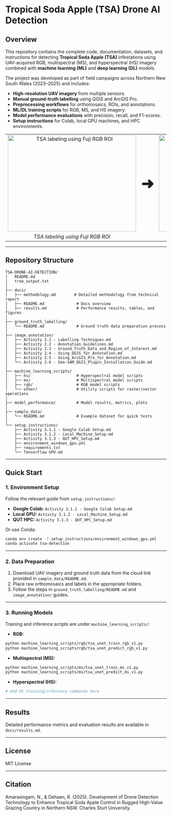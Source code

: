 # Tropical Soda Apple (TSA) Drone AI Detection

## Overview
This repository contains the complete code, documentation, datasets, and instructions for detecting **Tropical Soda Apple (TSA)** infestations using UAV-acquired RGB, multispectral (MS), and hyperspectral (HS) imagery combined with **machine learning (ML)** and **deep learning (DL)** models.

The project was developed as part of field campaigns across Northern New South Wales (2023–2025) and includes:
- **High-resolution UAV imagery** from multiple sensors.
- **Manual ground-truth labelling** using QGIS and ArcGIS Pro.
- **Preprocessing workflows** for orthomosaics, ROIs, and annotations.
- **ML/DL training scripts** for RGB, MS, and HS imagery.
- **Model performance evaluations** with precision, recall, and F1-scores.
- **Setup instructions** for Colab, local GPU machines, and HPC environments.

<table>
  <tr>
    <td align="center">
      <img src="https://github.com/user-attachments/assets/93805d54-3d3d-4ad6-a7c4-9cef46f90f29"
           alt="TSA labeling using Fuji RGB ROI" width="400" height="300" />
    </td>
    <td align="center" valign="middle"><span style="font-size: 48px; font-weight: bold;">➜</span></td>
    <td align="center">
      <img src="https://github.com/user-attachments/assets/21aead30-71a9-452b-9aa9-933098612071"
           alt="U-Net prediction" width="400" height="300" />
    </td>
  </tr>
  <tr>
    <td align="center"><em>TSA labeling using Fuji RGB ROI</em></td>
    <td></td>
    <td align="center"><em>U-Net prediction</em></td>
  </tr>
</table>


---

## Repository Structure
```
TSA-DRONE-AI-DETECTION/
│   README.md
│   tree_output.txt
│
├── docs/
│   ├── methodology.md        # Detailed methodology from technical report
│   ├── README.md              # Docs overview
│   ├── results.md             # Performance results, tables, and figures
│
├── ground_truth_labelling/
│   └── README.md              # Ground truth data preparation process
│
├── image_annotation/
│   ├── Activity 2.1 - Labelling Techniques.md
│   ├── Activity 2.2 - Annotation_Guidelines.md
│   ├── Activity 2.3 - Ground_Truth_Data_and_Region_of_Interest.md
│   ├── Activity 2.4 - Using_QGIS_for_Annotation.md
│   ├── Activity 2.5 - Using_ArcGIS_Pro_for_Annotation.md
│   └── Activity 2.6 - Geo-SAM_QGIS_Plugin_Installation_Guide.md
│
├── machine_learning_scripts/
│   ├── hs/                    # Hyperspectral model scripts
│   ├── ms/                    # Multispectral model scripts
│   ├── rgb/                   # RGB model scripts
│   └── other/                 # Utility scripts for raster/vector operations
│
├── model_performance/         # Model results, metrics, plots
│
├── sample_data/
│   └── README.md              # Example dataset for quick tests
│
└── setup_instructions/
    ├── Activity 3.1.1 - Google Colab Setup.md
    ├── Activity 3.1.2 - Local_Machine_Setup.md
    ├── Activity 3.1.3 - QUT_HPC_Setup.md
    ├── environment_windows_gpu.yml
    ├── requirements.txt
    └── TensorFlow GPU.md
```

---

## Quick Start

### 1. Environment Setup
Follow the relevant guide from `setup_instructions/`:
- **Google Colab:** `Activity 3.1.1 - Google Colab Setup.md`
- **Local GPU:** `Activity 3.1.2 - Local_Machine_Setup.md`
- **QUT HPC:** `Activity 3.1.3 - QUT_HPC_Setup.md`

Or use Conda:
```bash
conda env create -f setup_instructions/environment_windows_gpu.yml
conda activate tsa-detection
```

---

### 2. Data Preparation
1. Download UAV imagery and ground truth data from the cloud link provided in `sample_data/README.md`.
2. Place raw orthomosaics and labels in the appropriate folders.
3. Follow the steps in `ground_truth_labelling/README.md` and `image_annotation/` guides.

---

### 3. Running Models
Training and inference scripts are under `machine_learning_scripts/`:

- **RGB:**
```bash
python machine_learning_scripts/rgb/tsa_unet_train_rgb_v1.py
python machine_learning_scripts/rgb/tsa_unet_predict_rgb_v1.py
```

- **Multispectral (MS):**
```bash
python machine_learning_scripts/ms/tsa_unet_train_ms_v1.py
python machine_learning_scripts/ms/tsa_unet_predict_ms_v1.py
```

- **Hyperspectral (HS):**
```bash
# Add HS training/inference commands here
```

---

## Results
Detailed performance metrics and evaluation results are available in `docs/results.md`.

---

## License
MIT License

---

## Citation
Amarasingam, N., & Dehaan, R. (2025). Development of Drone Detection Technology to Enhance Tropical Soda Apple Control in Rugged High-Value Grazing Country in Northern NSW. Charles Sturt University.
